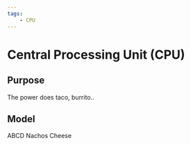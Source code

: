 ```yaml
---
tags:
    - CPU
---
```


# Central Processing Unit (CPU)

## Purpose

The power does taco, burrito..

## Model

ABCD Nachos Cheese
